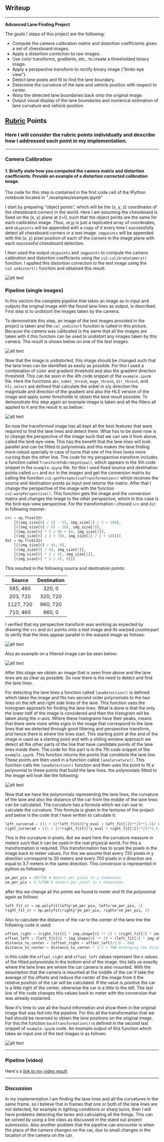 ## Writeup 
---

**Advanced Lane Finding Project**

The goals / steps of this project are the following:

* Compute the camera calibration matrix and distortion coefficients given a set of chessboard images.
* Apply a distortion correction to raw images.
* Use color transforms, gradients, etc., to create a thresholded binary image.
* Apply a perspective transform to rectify binary image ("birds-eye view").
* Detect lane pixels and fit to find the lane boundary.
* Determine the curvature of the lane and vehicle position with respect to center.
* Warp the detected lane boundaries back onto the original image.
* Output visual display of the lane boundaries and numerical estimation of lane curvature and vehicle position.

[//]: # (Image References)

[image1]: ./output_images/chess_undistort.png "Undistorted"
[image2]: ./output_images/test_undistort.png "Road Transformed"
[image3]: ./output_images/test_filtered.png "Binary Example"
[image4]: ./output_images/test_birdeye.png "Warp Example"
[image5]: ./output_images/filtered_birdeye.png "Warp Example1"
[image6]: ./output_images/original_lanes_detected.png "Fit Visual"
[image7]:  ./output_images/complete_pipeline.png "Output"
[video1]: ./project_video.mp4 "Video"

## [Rubric](https://review.udacity.com/#!/rubrics/571/view) Points

### Here I will consider the rubric points individually and describe how I addressed each point in my implementation.  

---

### Camera Calibration

#### 1. Briefly state how you computed the camera matrix and distortion coefficients. Provide an example of a distortion corrected calibration image.

The code for this step is contained in the first code cell of the IPython notebook located in "./examples/example.ipynb" 

I start by preparing "object points", which will be the (x, y, z) coordinates of the chessboard corners in the world. Here I am assuming the chessboard is fixed on the (x, y) plane at z=0, such that the object points are the same for each calibration image.  Thus, `objp` is just a replicated array of coordinates, and `objpoints` will be appended with a copy of it every time I successfully detect all chessboard corners in a test image.  `imgpoints` will be appended with the (x, y) pixel position of each of the corners in the image plane with each successful chessboard detection.  

I then used the output `objpoints` and `imgpoints` to compute the camera calibration and distortion coefficients using the `cv2.calibrateCamera()` function. I applied this distortion correction to the test image using the `cv2.undistort()` function and obtained this result: 

![alt text][image1]

### Pipeline (single images)

In this section the complete pipeline that takes an image as in input and outputs the original image with the found lane lines as output, is described. First step is to undistort the images taken by the camera. 

To demonstrate this step, an image of the test images provided in the project is taken and the `cal_undistort` function is called in this picture. Because the camera was calibrated is the same that all the images are taken with it this function can be used to undistort any images taken by this camera. The result is shown below on one of the test images: 

![alt text][image2]

Now that the image is undistorted, this image should be changed such that the lane lines can be identified as easily as possible. For this I used a combination of color and gradient threshold and also the gradient direction threshold. This can be seen in the 4th code snippet of the `example.ipynb` file. Here the functions `abs_sobel_thresh`, `mage_thresh`, `dir_thresh`, and `hls_select` are defined that calculate the sobel in x/y direction the magnitude and direction of the gradient and also the HLS version of the image and apply some thresholds to obtain the best result possible. 
To demonstrate this step again an example image is taken and all the filters all applied to it and the result is as bellow: 

![alt text][image3]

So now the transformed image has all kept all the best features that were required to find the lane lines and detect them. What has to be done now is to change the perspective of the image such that we can see it from above, called the bird-eye-view. This has the benefit that the lane lines will look parallel and can be fitted to polynomials and this makes the lane finding more robust specially in case of turns that one of the lines looks more curving than the other line. 
The code for my perspective transform includes a function called `TransformToBirdeyeView()`, which appears in the 5th code snippet in the `example.ipynp` file. for this I used fixed source and destination points called `src` and `dst` in the images and get the conversion matrix by calling the function `cv2.getPerspectiveTransformation()` which receives the source and destination points as input and returns the matrix. After that I change the perspective of the image with the function `cv2.warpPerspective()`. This function gets the image and the conversion matrix and changes the image to the other perspective, which in this case is the bird-eye-view perspective. For the transformation i chosed `src` and `dst` in following manner:

```python
src = np.float32(
    [[(img_size[0] / 2) - 55, img_size[1] / 2 + 100],
    [((img_size[0] / 6) - 10), img_size[1]],
    [(img_size[0] * 5 / 6) + 60, img_size[1]],
    [(img_size[0] / 2 + 70), img_size[1] / 2 + 100]])
dst = np.float32(
    [[(img_size[0] / 4), 0],
    [(img_size[0] / 4), img_size[1]],
    [(img_size[0] * 3 / 4), img_size[1]],
    [(img_size[0] * 3 / 4), 0]])
```

This resulted in the following source and destination points:

| Source        | Destination   | 
|:-------------:|:-------------:| 
| 585, 460      | 320, 0        | 
| 203, 720      | 320, 720      |
| 1127, 720     | 960, 720      |
| 710, 460      | 960, 0        |

I verified that my perspective transform was working as expected by drawing the `src` and `dst` points onto a test image and its warped counterpart to verify that the lines appear parallel in the warped image as follows:

![alt text][image4]


Also an example on a filtered image can be seen below: 

![alt text][image5]

After this stage we obtain an image that is seen from above and the lane lines are as clear as possible. So now there is the need to detect and find the lane lines. 

For detecting the lane lines a function called `laneDetection()` is defined which takes the image and fits two second order polynomials to the two lines on the left and right side lines of the lane. This function uses the histogram approach for finding the lane lines. What is done is that the only the lower half of the image is considered and then the histogram will be taken along the x-axis. Where these histograms have their peaks, means that there were more white signs in the image that correspond to the lane lines that we detected through good filtering and perspective transform, and hence there is where the lines start. This starting point at the end of the image is used as a starting point and with a sliding window approach we detect all the other parts of the line that have candidate points of the lane lines inside them. The code for this part is in the 7th code snippet of the `example.ipynb`. This function returns the points that constitute the lane line. These points are then used in a function called `laneCurvature()`. This function calls the `laneDetection()` function and then uses the point to fit a polynomial to these points that build the lane lines. the polynomials fitted to the image will look like the following: 

![alt text][image6]

Now that we have the polynomials representing the lane lines, the curvature of the lane and also the distance of the car from the middle of the lane lines can be calculated. The curvature has a formula which we can use to calculate the curvature. This formula is given in the lectures of the project and below is the code that I have written to calculate it: 
```python
left_curverad = ((1 + (2*left_fit[0]*y_eval + left_fit[1])**2)**1.5)/ np.absolute(2*left_fit[0])
right_curverad = ((1 + (2*right_fit[0]*y_eval + right_fit[1])**2)**1.5) / np.absolute(2*right_fit[0])
```
This is the curvature in pixels. But we want here the curvature measure in meters such that it can be used in the real physical world. For this a transformation is required. This transformation has to scale the pixels in the image back to meter values. For this we assume that every 720 pixels in y direction correspond to 30 meters and every 700 pixels in x direction are equal to 3.7 meters in the same direction. This conversion is represented in python as following: 
```python
ym_per_pix = 30/720 # meters per pixel in y dimension
xm_per_pix = 3.7/700 # meters per pixel in x dimension
```
after this we change all the points we found to meter and fit the polynomial again as follows: 
``` python
left_fit_cr = np.polyfit(lefty*ym_per_pix, leftx*xm_per_pix, 2)
right_fit_cr = np.polyfit(righty*ym_per_pix, rightx*xm_per_pix, 2)
```

Also to calculate the distance of the car to the center of the lane line the following code is used: 
```python
offset_right = (right_fit[0] * img.shape[0] ** 2) + (right_fit[1] * img.shape[0]) + right_fit[2]
offset_left = (left_fit[0] * img.shape[0] ** 2) + (left_fit[1] * img.shape[0]) + left_fit[2]
distance_to_center = (offset_right + offset_left)/2.0 - 640
distance_to_center = distance_to_center * 3.7 / 700 #changing the distance to m
```
in this code the `offset_right` and `offset_left` values represent the x values of the fitted polynomials in the bottom end of the image. this tells us exactly where the lane lines are where the car camera is also mounted. With the assumption that the camera is mounted at the middle of the car if take the average of the offsets and reduce the center of the image from it the relative position of the car will be calculated. If the value is positive the car is a little right of the center, otherwise the car is a little to the left. The last line of the code changes this values back to meter with the conversion that was already explained. 

Now it's time to use all the found information and show them in the original image that was fed into the pipeline. For this all the transformation that we had should be reversed to obtain the lane positions on the original image. For this the function `backTransformation()` is defined in the second last snippet of `example.ipynb` code. 
An example output of this function which takes as input one of the test images is as follows: 

![alt text][image7]

---

### Pipeline (video)

Here's a [link to my video result](./project_video_output.mp4)

---

### Discussion

In my implementation I am finding the lane lines and all the curvatures in the same frame, so I believe that in frames that one or both of the lane lines are not detected, for example in lighting conditions or sharp turns, then I will have problems detecting the lanes and calculating all the things. This can be solved by using a line class as discussed in the stand out project submission. 
Also another problem that the pipeline can encounter is when the place of the camera changes on the car, due to small changes in the location of the camera on the car. 

